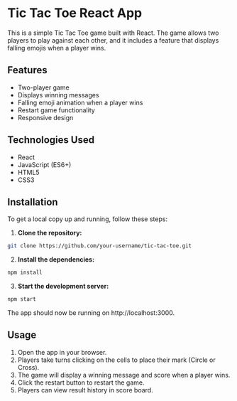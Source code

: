 # Tic Tac Toe React App

This is a simple Tic Tac Toe game built with React. The game allows two players to play against each other, and it includes a feature that displays falling emojis when a player wins.

## Features

- Two-player game
- Displays winning messages
- Falling emoji animation when a player wins
- Restart game functionality
- Responsive design

## Technologies Used

- React
- JavaScript (ES6+)
- HTML5
- CSS3

## Installation

To get a local copy up and running, follow these steps:

1. **Clone the repository:**

```sh
git clone https://github.com/your-username/tic-tac-toe.git
```

2. **Install the dependencies:**

```sh
npm install
```

3. **Start the development server:**

```sh
npm start
```

The app should now be running on http://localhost:3000.

## Usage

1. Open the app in your browser.
2. Players take turns clicking on the cells to place their mark (Circle or Cross).
3. The game will display a winning message and score when a player wins.
4. Click the restart button to restart the game.
5. Players can view result history in score board.
